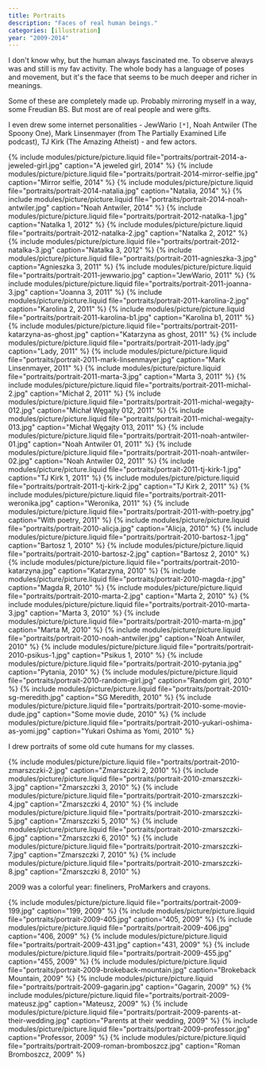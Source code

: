 ```yaml
---
title: Portraits
description: "Faces of real human beings."
categories: [illustration]
year: "2009-2014"
---
```


I don't know why, but the human always fascinated me. To observe always was and still is my fav activity. The whole body has a language of poses and movement, but it's the face that seems to be much deeper and richer in meanings.

Some of these are completely made up. Probably mirroring myself in a way, some Freudian BS. But most are of real people and were gifts.

I even drew some internet personalities - JewWario `[*]`, Noah Antwiler (The Spoony One), Mark Linsenmayer (from The Partially Examined Life podcast), TJ Kirk (The Amazing Atheist) - and few actors.

{% include modules/picture/picture.liquid file="portraits/portrait-2014-a-jeweled-girl.jpg" caption="A jeweled girl, 2014" %}
{% include modules/picture/picture.liquid file="portraits/portrait-2014-mirror-selfie.jpg" caption="Mirror selfie, 2014" %}
{% include modules/picture/picture.liquid file="portraits/portrait-2014-natalia.jpg" caption="Natalia, 2014" %}
{% include modules/picture/picture.liquid file="portraits/portrait-2014-noah-antwiler.jpg" caption="Noah Antwiler, 2014" %}
{% include modules/picture/picture.liquid file="portraits/portrait-2012-natalka-1.jpg" caption="Natalka 1, 2012" %}
{% include modules/picture/picture.liquid file="portraits/portrait-2012-natalka-2.jpg" caption="Natalka 2, 2012" %}
{% include modules/picture/picture.liquid file="portraits/portrait-2012-natalka-3.jpg" caption="Natalka 3, 2012" %}
{% include modules/picture/picture.liquid file="portraits/portrait-2011-agnieszka-3.jpg" caption="Agnieszka 3, 2011" %}
{% include modules/picture/picture.liquid file="portraits/portrait-2011-jewwario.jpg" caption="JewWario, 2011" %}
{% include modules/picture/picture.liquid file="portraits/portrait-2011-joanna-3.jpg" caption="Joanna 3, 2011" %}
{% include modules/picture/picture.liquid file="portraits/portrait-2011-karolina-2.jpg" caption="Karolina 2, 2011" %}
{% include modules/picture/picture.liquid file="portraits/portrait-2011-karolina-b1.jpg" caption="Karolina b1, 2011" %}
{% include modules/picture/picture.liquid file="portraits/portrait-2011-katarzyna-as-ghost.jpg" caption="Katarzyna as ghost, 2011" %}
{% include modules/picture/picture.liquid file="portraits/portrait-2011-lady.jpg" caption="Lady, 2011" %}
{% include modules/picture/picture.liquid file="portraits/portrait-2011-mark-linsenmayer.jpg" caption="Mark Linsenmayer, 2011" %}
{% include modules/picture/picture.liquid file="portraits/portrait-2011-marta-3.jpg" caption="Marta 3, 2011" %}
{% include modules/picture/picture.liquid file="portraits/portrait-2011-michal-2.jpg" caption="Michał 2, 2011" %}
{% include modules/picture/picture.liquid file="portraits/portrait-2011-michal-wegajty-012.jpg" caption="Michał Węgajty 012, 2011" %}
{% include modules/picture/picture.liquid file="portraits/portrait-2011-michal-wegajty-013.jpg" caption="Michał Węgajty 013, 2011" %}
{% include modules/picture/picture.liquid file="portraits/portrait-2011-noah-antwiler-01.jpg" caption="Noah Antwiler 01, 2011" %}
{% include modules/picture/picture.liquid file="portraits/portrait-2011-noah-antwiler-02.jpg" caption="Noah Antwiler 02, 2011" %}
{% include modules/picture/picture.liquid file="portraits/portrait-2011-tj-kirk-1.jpg" caption="TJ Kirk 1, 2011" %}
{% include modules/picture/picture.liquid file="portraits/portrait-2011-tj-kirk-2.jpg" caption="TJ Kirk 2, 2011" %}
{% include modules/picture/picture.liquid file="portraits/portrait-2011-weronika.jpg" caption="Weronika, 2011" %}
{% include modules/picture/picture.liquid file="portraits/portrait-2011-with-poetry.jpg" caption="With poetry, 2011" %}
{% include modules/picture/picture.liquid file="portraits/portrait-2010-alicja.jpg" caption="Alicja, 2010" %}
{% include modules/picture/picture.liquid file="portraits/portrait-2010-bartosz-1.jpg" caption="Bartosz 1, 2010" %}
{% include modules/picture/picture.liquid file="portraits/portrait-2010-bartosz-2.jpg" caption="Bartosz 2, 2010" %}
{% include modules/picture/picture.liquid file="portraits/portrait-2010-katarzyna.jpg" caption="Katarzyna, 2010" %}
{% include modules/picture/picture.liquid file="portraits/portrait-2010-magda-r.jpg" caption="Magda R, 2010" %}
{% include modules/picture/picture.liquid file="portraits/portrait-2010-marta-2.jpg" caption="Marta 2, 2010" %}
{% include modules/picture/picture.liquid file="portraits/portrait-2010-marta-3.jpg" caption="Marta 3, 2010" %}
{% include modules/picture/picture.liquid file="portraits/portrait-2010-marta-m.jpg" caption="Marta M, 2010" %}
{% include modules/picture/picture.liquid file="portraits/portrait-2010-noah-antwiler.jpg" caption="Noah Antwiler, 2010" %}
{% include modules/picture/picture.liquid file="portraits/portrait-2010-psikus-1.jpg" caption="Psikus 1, 2010" %}
{% include modules/picture/picture.liquid file="portraits/portrait-2010-pytania.jpg" caption="Pytania, 2010" %}
{% include modules/picture/picture.liquid file="portraits/portrait-2010-random-girl.jpg" caption="Random girl, 2010" %}
{% include modules/picture/picture.liquid file="portraits/portrait-2010-sg-meredith.jpg" caption="SG Meredith, 2010" %}
{% include modules/picture/picture.liquid file="portraits/portrait-2010-some-movie-dude.jpg" caption="Some movie dude, 2010" %}
{% include modules/picture/picture.liquid file="portraits/portrait-2010-yukari-oshima-as-yomi.jpg" caption="Yukari Oshima as Yomi, 2010" %}

I drew portraits of some old cute humans for my classes.

{% include modules/picture/picture.liquid file="portraits/portrait-2010-zmarszczki-2.jpg" caption="Zmarszczki 2, 2010" %}
{% include modules/picture/picture.liquid file="portraits/portrait-2010-zmarszczki-3.jpg" caption="Zmarszczki 3, 2010" %}
{% include modules/picture/picture.liquid file="portraits/portrait-2010-zmarszczki-4.jpg" caption="Zmarszczki 4, 2010" %}
{% include modules/picture/picture.liquid file="portraits/portrait-2010-zmarszczki-5.jpg" caption="Zmarszczki 5, 2010" %}
{% include modules/picture/picture.liquid file="portraits/portrait-2010-zmarszczki-6.jpg" caption="Zmarszczki 6, 2010" %}
{% include modules/picture/picture.liquid file="portraits/portrait-2010-zmarszczki-7.jpg" caption="Zmarszczki 7, 2010" %}
{% include modules/picture/picture.liquid file="portraits/portrait-2010-zmarszczki-8.jpg" caption="Zmarszczki 8, 2010" %}

2009 was a colorful year: fineliners, ProMarkers and crayons.

{% include modules/picture/picture.liquid file="portraits/portrait-2009-199.jpg" caption="199, 2009" %}
{% include modules/picture/picture.liquid file="portraits/portrait-2009-405.jpg" caption="405, 2009" %}
{% include modules/picture/picture.liquid file="portraits/portrait-2009-406.jpg" caption="406, 2009" %}
{% include modules/picture/picture.liquid file="portraits/portrait-2009-431.jpg" caption="431, 2009" %}
{% include modules/picture/picture.liquid file="portraits/portrait-2009-455.jpg" caption="455, 2009" %}
{% include modules/picture/picture.liquid file="portraits/portrait-2009-brokeback-mountain.jpg" caption="Brokeback Mountain, 2009" %}
{% include modules/picture/picture.liquid file="portraits/portrait-2009-gagarin.jpg" caption="Gagarin, 2009" %}
{% include modules/picture/picture.liquid file="portraits/portrait-2009-mateusz.jpg" caption="Mateusz, 2009" %}
{% include modules/picture/picture.liquid file="portraits/portrait-2009-parents-at-their-wedding.jpg" caption="Parents at their wedding, 2009" %}
{% include modules/picture/picture.liquid file="portraits/portrait-2009-professor.jpg" caption="Professor, 2009" %}
{% include modules/picture/picture.liquid file="portraits/portrait-2009-roman-bromboszcz.jpg" caption="Roman Bromboszcz, 2009" %}

